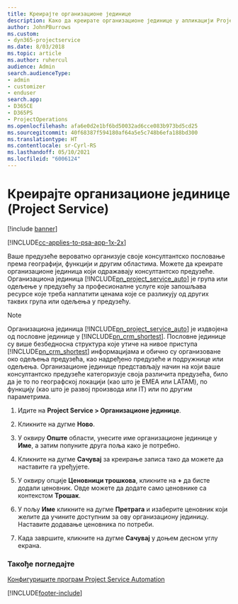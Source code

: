 ```yaml
---
title: Креирајте организационе јединице
description: Како да креирате организационе јединице у апликацији Project Service
author: JohnPBurrows
ms.custom:
- dyn365-projectservice
ms.date: 8/03/2018
ms.topic: article
ms.author: ruhercul
audience: Admin
search.audienceType:
- admin
- customizer
- enduser
search.app:
- D365CE
- D365PS
- ProjectOperations
ms.openlocfilehash: afa6e0d2e1bf6bd50032ad6cce083b973bd5cd25
ms.sourcegitcommit: 40f68387f594180af64a5e5c748b6efa188bd300
ms.translationtype: HT
ms.contentlocale: sr-Cyrl-RS
ms.lasthandoff: 05/10/2021
ms.locfileid: "6006124"
---
```

# <a name="create-organizational-units-project-service"></a>Креирајте организационе јединице (Project Service)

[!include [banner](../includes/psa-now-project-operations.md)]

[!INCLUDE[cc-applies-to-psa-app-1x-2x](../includes/cc-applies-to-psa-app-1x-2x.md)]

Ваше предузеће вероватно организује своје консултантско пословање према географији, функцији и другим областима. Можете да креирате организационе јединица који одражавају консултантско предузеће. Организациона јединица [!INCLUDE[pn_project_service_auto](../includes/pn-project-service-auto.md)] је група или одељење у предузећу за професионалне услуге које запошљава ресурсе које треба наплатити ценама које се разликују од других таквих група или одељења у предузећу.  
  
> [!NOTE]
>  Организациона јединица [!INCLUDE[pn_project_service_auto](../includes/pn-project-service-auto.md)] је издвојена од пословне јединице у [!INCLUDE[pn_crm_shortest](../includes/pn-crm-shortest.md)]. Пословне јединице су више безбедносна структура које утиче на нивое приступа [!INCLUDE[pn_crm_shortest](../includes/pn-crm-shortest.md)] информацијама и обично су организоване око одељења предузећа, као надређено предузеће и подружнице или одељења. Организационе јединице представљају начин на који ваше консултантско предузеће категоризује своја различита предузећа, било да је то по географској локацији (као што је EMEA или LATAM), по функцију (као што је развој производа или IT) или по другим параметрима.  
  
1.  Идите на **Project Service > Организационе јединице**.  
  
2.  Кликните на дугме **Ново**.  
  
3.  У оквиру **Опште** области, унесите име организационе јединице у **Име**, а затим попуните друга поља како је потребно.  
  
4.  Кликните на дугме **Сачувај** за креирање записа тако да можете да наставите га уређујете.  
  
5.  У оквиру опције **Ценовници трошкова**, кликните на **+** да бисте додали ценовник. Овде можете да додате само ценовнике са контекстом **Трошак**.  
  
6.  У пољу **Име** кликните на дугме **Претрага** и изаберите ценовник који желите да учините доступним за ову организациону јединицу. Наставите додавање ценовника по потреби.  
  
7.  Када завршите, кликните на дугме **Сачувај** у доњем десном углу екрана.  
  
### <a name="see-also"></a>Такође погледајте  
 [Конфигуришите програм Project Service Automation](../psa/configure.md)


[!INCLUDE[footer-include](../includes/footer-banner.md)]